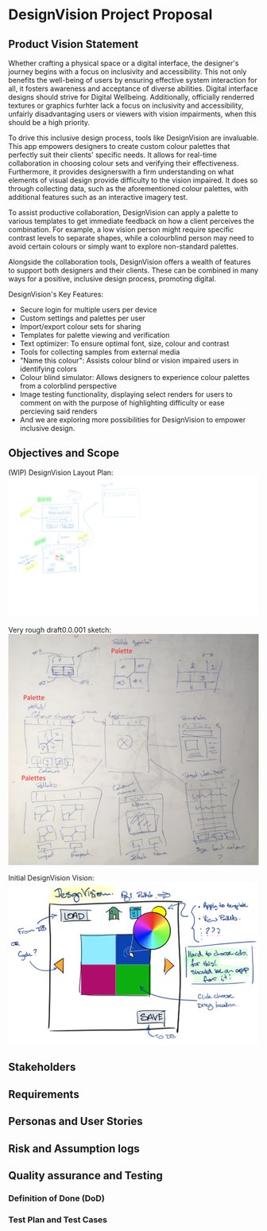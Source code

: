 # DesignVision Project Proposal

## Product Vision Statement

Whether crafting a physical space or a digital interface, the designer's journey begins with a focus on inclusivity and accessibility.  This not only benefits the well-being of users by ensuring effective system interaction for all, it fosters awareness and acceptance of diverse abilities.  Digital interface designs should strive for Digital Wellbeing. Additionally, officially renderred textures or graphics furhter lack a focus on inclusivity and accessibility, unfairly disadvantaging users or viewers with vision impairments, when this should be a high priority.

To drive this inclusive design process, tools like DesignVision are invaluable.  This app empowers designers to create custom colour palettes that perfectly suit their clients' specific needs.  It allows for real-time collaboration in choosing colour sets and verifying their effectiveness. Furthermore, it provides designerswith a firm understanding on what elements of visual design provide difficulty to the vision impaired. It does so through collecting data, such as the aforementioned colour palettes, with additional features such as an interactive imagery test.

To assist productive collaboration, DesignVision can apply a palette to various templates to get immediate feedback on how a client perceives the combination.  For example, a low vision person might require specific contrast levels to separate shapes, while a colourblind person may need to avoid certain colours or simply want to explore non-standard palettes.

Alongside the collaboration tools, DesignVision offers a wealth of features to support both designers and their clients.  These can be combined in many ways for a positive, inclusive design process, promoting digital.

DesignVision's Key Features:

- Secure login for multiple users per device
- Custom settings and palettes per user
- Import/export colour sets for sharing
- Templates for palette viewing and verification
- Text optimizer: To ensure optimal font, size, colour and contrast
- Tools for collecting samples from external media
- "Name this colour": Assists colour blind or vision impaired users in identifying colors
- Colour blind simulator: Allows designers to experience colour palettes from a colorblind perspective
- Image testing functionality, displaying select renders for users to comment on with the purpose of highlighting difficulty or ease percieving said renders
- And we are exploring more possibilities for DesignVision to empower inclusive design.

## Objectives and Scope

(WIP) DesignVision Layout Plan:
![DesignVision Sketch](./images/DesignVisionLayoutPlan.png)

Very rough draft0.0.001 sketch:
![DesignVision Sketch](./images/DesignVision%20Sketch.jpg)

Initial DesignVision Vision:
![DesignVision Painted](./images/DesignVision0.1.png)

## Stakeholders

## Requirements

## Personas and User Stories

## Risk and Assumption logs

## Quality assurance and Testing

### Definition of Done (DoD)

### Test Plan and Test Cases
